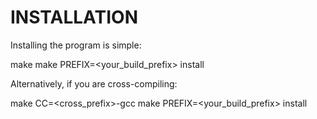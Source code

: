 # INSTALLATION
Installing the program is simple:

make
make PREFIX=<your_build_prefix> install

Alternatively, if you are cross-compiling:

make CC=<cross_prefix>-gcc
make PREFIX=<your_build_prefix> install
